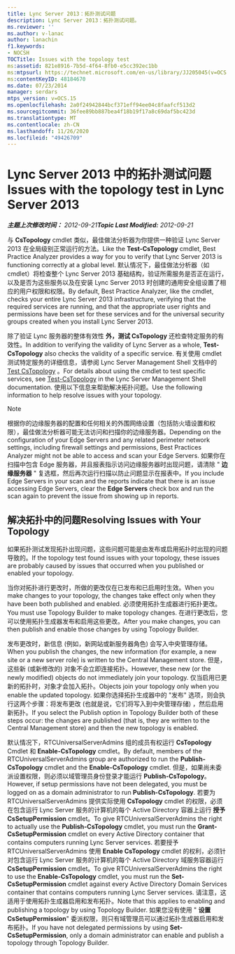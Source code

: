 ```yaml
---
title: Lync Server 2013：拓扑测试问题
description: Lync Server 2013：拓扑测试问题。
ms.reviewer: ''
ms.author: v-lanac
author: lanachin
f1.keywords:
- NOCSH
TOCTitle: Issues with the topology test
ms:assetid: 821e8916-7b5d-4f64-8fb0-e5cc392ec1bb
ms:mtpsurl: https://technet.microsoft.com/en-us/library/JJ205045(v=OCS.15)
ms:contentKeyID: 48184670
ms.date: 07/23/2014
manager: serdars
mtps_version: v=OCS.15
ms.openlocfilehash: 2a0f24942844bcf371eff94ee04c8faafcf513d2
ms.sourcegitcommit: 36fee89bb887bea4f18b19f17a8c69daf5bc423d
ms.translationtype: MT
ms.contentlocale: zh-CN
ms.lasthandoff: 11/26/2020
ms.locfileid: "49426709"
---
```

# <a name="issues-with-the-topology-test-in-lync-server-2013"></a><span data-ttu-id="8ed6f-103">Lync Server 2013 中的拓扑测试问题</span><span class="sxs-lookup"><span data-stu-id="8ed6f-103">Issues with the topology test in Lync Server 2013</span></span>

<div data-xmlns="http://www.w3.org/1999/xhtml">

<div class="topic" data-xmlns="http://www.w3.org/1999/xhtml" data-msxsl="urn:schemas-microsoft-com:xslt" data-cs="https://msdn.microsoft.com/">

<div data-asp="https://msdn2.microsoft.com/asp">



</div>

<div id="mainSection">

<div id="mainBody"><span data-ttu-id="8ed6f-104">

<span> </span></span><span class="sxs-lookup"><span data-stu-id="8ed6f-104">

<span> </span></span></span>

<span data-ttu-id="8ed6f-105">_**主题上次修改时间：** 2012-09-21_</span><span class="sxs-lookup"><span data-stu-id="8ed6f-105">_**Topic Last Modified:** 2012-09-21_</span></span>

<span data-ttu-id="8ed6f-106">与 **CsTopology** cmdlet 类似，最佳做法分析器为你提供一种验证 Lync Server 2013 在全局级别正常运行的方法。</span><span class="sxs-lookup"><span data-stu-id="8ed6f-106">Like the **Test-CsTopology** cmdlet, Best Practice Analyzer provides a way for you to verify that Lync Server 2013 is functioning correctly at a global level.</span></span> <span data-ttu-id="8ed6f-107">默认情况下，最佳做法分析器（如 cmdlet）将检查整个 Lync Server 2013 基础结构，验证所需服务是否正在运行，以及是否为这些服务以及在安装 Lync Server 2013 时创建的通用安全组设置了相应的用户权限和权限。</span><span class="sxs-lookup"><span data-stu-id="8ed6f-107">By default, Best Practice Analyzer, like the cmdlet, checks your entire Lync Server 2013 infrastructure, verifying that the required services are running, and that the appropriate user rights and permissions have been set for these services and for the universal security groups created when you install Lync Server 2013.</span></span>

<span data-ttu-id="8ed6f-108">除了验证 Lync 服务器的整体有效性 **外，测试 CsTopology** 还检查特定服务的有效性。</span><span class="sxs-lookup"><span data-stu-id="8ed6f-108">In addition to verifying the validity of Lync Server as a whole, **Test-CsTopology** also checks the validity of a specific service.</span></span> <span data-ttu-id="8ed6f-109">有关使用 cmdlet 测试特定服务的详细信息，请参阅 Lync Server Management Shell 文档中的 [Test CsTopology](https://docs.microsoft.com/powershell/module/skype/Test-CsTopology) 。</span><span class="sxs-lookup"><span data-stu-id="8ed6f-109">For details about using the cmdlet to test specific services, see [Test-CsTopology](https://docs.microsoft.com/powershell/module/skype/Test-CsTopology) in the Lync Server Management Shell documentation.</span></span> <span data-ttu-id="8ed6f-110">使用以下信息来帮助解决拓扑问题。</span><span class="sxs-lookup"><span data-stu-id="8ed6f-110">Use the following information to help resolve issues with your topology.</span></span>

<div>


> [!NOTE]  
> <span data-ttu-id="8ed6f-111">根据你的边缘服务器的配置和任何相关的外围网络设置（包括防火墙设置和权限），最佳做法分析器可能无法访问和扫描你的边缘服务器。</span><span class="sxs-lookup"><span data-stu-id="8ed6f-111">Depending on the configuration of your Edge Servers and any related perimeter network settings, including firewall settings and permissions, Best Practices Analyzer might not be able to access and scan your Edge Servers.</span></span> <span data-ttu-id="8ed6f-112">如果你在扫描中包含 Edge 服务器，并且报表指示访问边缘服务器时出现问题，请清除 " <STRONG>边缘服务器</STRONG> " 复选框，然后再次运行扫描以防止问题显示在报表中。</span><span class="sxs-lookup"><span data-stu-id="8ed6f-112">If you include Edge Servers in your scan and the reports indicate that there is an issue accessing Edge Servers, clear the <STRONG>Edge Servers</STRONG> check box and run the scan again to prevent the issue from showing up in reports.</span></span>



</div>

<div>

## <a name="resolving-issues-with-your-topology"></a><span data-ttu-id="8ed6f-113">解决拓扑中的问题</span><span class="sxs-lookup"><span data-stu-id="8ed6f-113">Resolving Issues with Your Topology</span></span>

<span data-ttu-id="8ed6f-114">如果拓扑测试发现拓扑出现问题，这些问题可能是由发布或启用拓扑时出现的问题导致的。</span><span class="sxs-lookup"><span data-stu-id="8ed6f-114">If the topology test found issues with your topology, these issues are probably caused by issues that occurred when you published or enabled your topology.</span></span>

<span data-ttu-id="8ed6f-115">当你对拓扑进行更改时，所做的更改仅在已发布和已启用时生效。</span><span class="sxs-lookup"><span data-stu-id="8ed6f-115">When you make changes to your topology, the changes take effect only when they have been both published and enabled.</span></span> <span data-ttu-id="8ed6f-116">必须使用拓扑生成器进行拓扑更改。</span><span class="sxs-lookup"><span data-stu-id="8ed6f-116">You must use Topology Builder to make topology changes.</span></span> <span data-ttu-id="8ed6f-117">在进行更改后，您可以使用拓扑生成器发布和启用这些更改。</span><span class="sxs-lookup"><span data-stu-id="8ed6f-117">After you make changes, you can then publish and enable those changes by using Topology Builder.</span></span>

<span data-ttu-id="8ed6f-118">发布更改时，新信息 (例如，新网站或新服务器角色) 会写入中央管理存储。</span><span class="sxs-lookup"><span data-stu-id="8ed6f-118">When you publish the changes, the new information (for example, a new site or a new server role) is written to the Central Management store.</span></span> <span data-ttu-id="8ed6f-119">但是，这些新 (或新修改的) 对象不会立即连接拓扑。</span><span class="sxs-lookup"><span data-stu-id="8ed6f-119">However, these new (or the newly modified) objects do not immediately join your topology.</span></span> <span data-ttu-id="8ed6f-120">仅当启用已更新的拓扑时，对象才会加入拓扑。</span><span class="sxs-lookup"><span data-stu-id="8ed6f-120">Objects join your topology only when you enable the updated topology.</span></span> <span data-ttu-id="8ed6f-121">如果你选择拓扑生成器中的 "发布" 选项，则会执行这两个步骤：将发布更改 (也就是说，它们将写入到中央管理存储) ，然后启用新拓扑。</span><span class="sxs-lookup"><span data-stu-id="8ed6f-121">If you select the Publish option in Topology Builder both of these steps occur: the changes are published (that is, they are written to the Central Management store) and then the new topology is enabled.</span></span>

<span data-ttu-id="8ed6f-122">默认情况下，RTCUniversalServerAdmins 组的成员有权运行 **CsTopology** Cmdlet 和 **Enable-CsTopology** cmdlet。</span><span class="sxs-lookup"><span data-stu-id="8ed6f-122">By default, members of the RTCUniversalServerAdmins group are authorized to run the **Publish-CsTopology** cmdlet and the **Enable-CsTopology** cmdlet.</span></span> <span data-ttu-id="8ed6f-123">但是，如果尚未委派设置权限，则必须以域管理员身份登录才能运行 **Publish-CsTopology**。</span><span class="sxs-lookup"><span data-stu-id="8ed6f-123">However, if setup permissions have not been delegated, you must be logged on as a domain administrator to run **Publish-CsTopology**.</span></span> <span data-ttu-id="8ed6f-124">若要为 RTCUniversalServerAdmins 提供实际使用 **CsTopology** cmdlet 的权限，必须在包含运行 Lync Server 服务的计算机的每个 Active Directory 容器上运行 **授予 CsSetupPermission** cmdlet。</span><span class="sxs-lookup"><span data-stu-id="8ed6f-124">To give RTCUniversalServerAdmins the right to actually use the **Publish-CsTopology** cmdlet, you must run the **Grant-CsSetupPermission** cmdlet on every Active Directory container that contains computers running Lync Server services.</span></span> <span data-ttu-id="8ed6f-125">若要授予 RTCUniversalServerAdmins 使用 **Enable CsTopology** cmdlet 的权利，必须针对包含运行 Lync Server 服务的计算机的每个 Active Directory 域服务容器运行 **CsSetupPermission** cmdlet。</span><span class="sxs-lookup"><span data-stu-id="8ed6f-125">To give RTCUniversalServerAdmins the right to use the **Enable-CsTopology** cmdlet, you must run the **Set-CsSetupPermission** cmdlet against every Active Directory Domain Services container that contains computers running Lync Server services.</span></span> <span data-ttu-id="8ed6f-126">请注意，这适用于使用拓扑生成器启用和发布拓扑。</span><span class="sxs-lookup"><span data-stu-id="8ed6f-126">Note that this applies to enabling and publishing a topology by using Topology Builder.</span></span> <span data-ttu-id="8ed6f-127">如果您没有使用 " **设置 CsSetupPermission**" 委派权限，则只有域管理员可以通过拓扑生成器启用和发布拓扑。</span><span class="sxs-lookup"><span data-stu-id="8ed6f-127">If you have not delegated permissions by using **Set-CsSetupPermission**, only a domain administrator can enable and publish a topology through Topology Builder.</span></span>

<span data-ttu-id="8ed6f-128"></div>

</div>

<span> </span>

</div>

</div>

</span><span class="sxs-lookup"><span data-stu-id="8ed6f-128"></div>

</div>

<span> </span>

</div>

</div>

</span></span></div>

